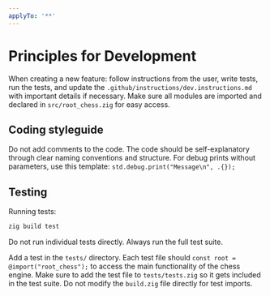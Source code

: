 ```yaml
---
applyTo: '**'
---
```

# Principles for Development
When creating a new feature: follow instructions from the user, write tests, run the tests, and update the `.github/instructions/dev.instructions.md` with important details if necessary.
Make sure all modules are imported and declared in `src/root_chess.zig` for easy access.

## Coding styleguide
Do not add comments to the code. The code should be self-explanatory through clear naming conventions and structure.
For debug prints without parameters, use this template: `std.debug.print("Message\n", .{});`

## Testing

Running tests: 
```bash
zig build test
```
Do not run individual tests directly. Always run the full test suite.

Add a test in the `tests/` directory. Each test file should `const root = @import("root_chess");` to access the main functionality of the chess engine.
Make sure to add the test file to `tests/tests.zig` so it gets included in the test suite. Do not modify the `build.zig` file directly for test imports.